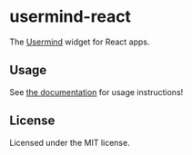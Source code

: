 # usermind-react

The [Usermind](https://usermind.app) widget for React apps.

## Usage

See [the documentation](https://usermind.app/help/react) for usage
instructions!

## License

Licensed under the MIT license.
